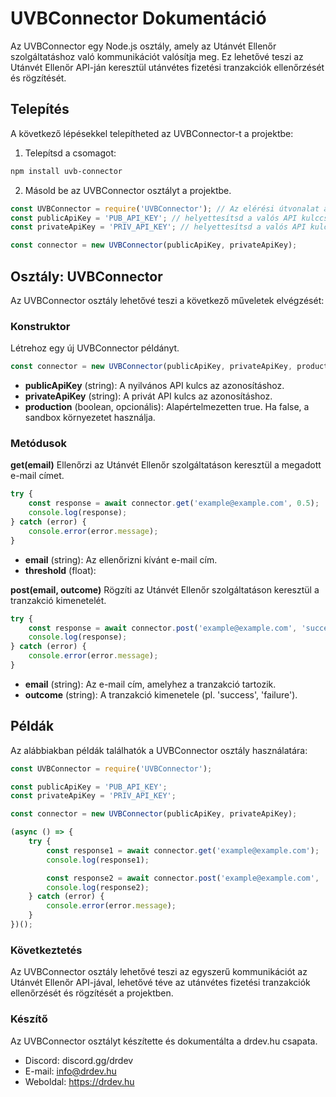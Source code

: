 # UVBConnector Dokumentáció
Az UVBConnector egy Node.js osztály, amely az Utánvét Ellenőr szolgáltatáshoz való kommunikációt valósítja meg. Ez lehetővé teszi az Utánvét Ellenőr API-ján keresztül utánvétes fizetési tranzakciók ellenőrzését és rögzítését.

## Telepítés
A következő lépésekkel telepítheted az UVBConnector-t a projektbe:

1. Telepítsd a csomagot:
```bash
npm install uvb-connector
```

2. Másold be az UVBConnector osztályt a projektbe.
```javascript
const UVBConnector = require('UVBConnector'); // Az elérési útvonalat állítsd be a fájl helyére megfelelően
const publicApiKey = 'PUB_API_KEY'; // helyettesítsd a valós API kulccsal
const privateApiKey = 'PRIV_API_KEY'; // helyettesítsd a valós API kulccsal

const connector = new UVBConnector(publicApiKey, privateApiKey);
```
## Osztály: UVBConnector
Az UVBConnector osztály lehetővé teszi a következő műveletek elvégzését:

### Konstruktor
Létrehoz egy új UVBConnector példányt.

```javascript
const connector = new UVBConnector(publicApiKey, privateApiKey, production);
```
* **publicApiKey** (string): A nyilvános API kulcs az azonosításhoz.
* **privateApiKey** (string): A privát API kulcs az azonosításhoz.
* **production** (boolean, opcionális): Alapértelmezetten true. Ha false, a sandbox környezetet használja.

### Metódusok

**get(email)**
Ellenőrzi az Utánvét Ellenőr szolgáltatáson keresztül a megadott e-mail címet.

```javascript
try {
    const response = await connector.get('example@example.com', 0.5);
    console.log(response);
} catch (error) {
    console.error(error.message);
}
```
* **email** (string): Az ellenőrizni kívánt e-mail cím.
* **threshold** (float): 

**post(email, outcome)**
Rögzíti az Utánvét Ellenőr szolgáltatáson keresztül a tranzakció kimenetelét.

```javascript
try {
    const response = await connector.post('example@example.com', 'success');
    console.log(response);
} catch (error) {
    console.error(error.message);
}
```
* **email** (string): Az e-mail cím, amelyhez a tranzakció tartozik.
* **outcome** (string): A tranzakció kimenetele (pl. 'success', 'failure').

## Példák
Az alábbiakban példák találhatók a UVBConnector osztály használatára:

```javascript
const UVBConnector = require('UVBConnector');

const publicApiKey = 'PUB_API_KEY';
const privateApiKey = 'PRIV_API_KEY';

const connector = new UVBConnector(publicApiKey, privateApiKey);

(async () => {
    try {
        const response1 = await connector.get('example@example.com');
        console.log(response1);

        const response2 = await connector.post('example@example.com', 'success');
        console.log(response2);
    } catch (error) {
        console.error(error.message);
    }
})();
```
### Következtetés
Az UVBConnector osztály lehetővé teszi az egyszerű kommunikációt az Utánvét Ellenőr API-jával, lehetővé téve az utánvétes fizetési tranzakciók ellenőrzését és rögzítését a projektben.

### Készítő
Az UVBConnector osztályt készítette és dokumentálta a drdev.hu csapata.

* Discord: discord.gg/drdev
* E-mail: info@drdev.hu
* Weboldal: https://drdev.hu